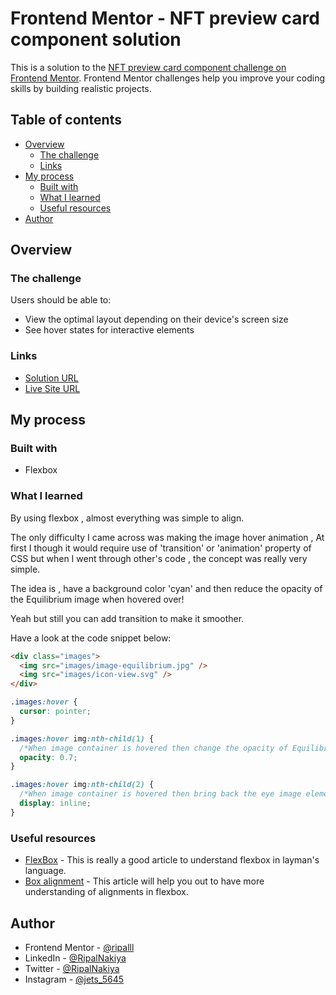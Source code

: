# Frontend Mentor - NFT preview card component solution

This is a solution to the [NFT preview card component challenge on Frontend Mentor](https://www.frontendmentor.io/challenges/nft-preview-card-component-SbdUL_w0U). Frontend Mentor challenges help you improve your coding skills by building realistic projects.

## Table of contents

- [Overview](#overview)
  - [The challenge](#the-challenge)
  - [Links](#links)
- [My process](#my-process)
  - [Built with](#built-with)
  - [What I learned](#what-i-learned)
  - [Useful resources](#useful-resources)
- [Author](#author)

## Overview

### The challenge

Users should be able to:

- View the optimal layout depending on their device's screen size
- See hover states for interactive elements

### Links

- [Solution URL](https://github.com/ripalnakiya/FM-Project-2.git)
- [Live Site URL](https://ripalnakiya.github.io/NFT-Preview-Card-Component/)

## My process

### Built with

- Flexbox

### What I learned

By using flexbox , almost everything was simple to align.

The only difficulty I came across was making the image hover animation , At first I though it would require use of 'transition' or 'animation' property of CSS but when I went through other's code , the concept was really very simple.

The idea is , have a background color 'cyan' and then reduce the opacity of the Equilibrium image when hovered over!

Yeah but still you can add transition to make it smoother.

Have a look at the code snippet below:

```html
<div class="images">
  <img src="images/image-equilibrium.jpg" />
  <img src="images/icon-view.svg" />
</div>
```

```css
.images:hover {
  cursor: pointer;
}

.images:hover img:nth-child(1) {
  /*When image container is hovered then change the opacity of Equilibrium image*/
  opacity: 0.7;
}

.images:hover img:nth-child(2) {
  /*When image container is hovered then bring back the eye image element*/
  display: inline;
}
```

### Useful resources

- [FlexBox](https://css-tricks.com/snippets/css/a-guide-to-flexbox/) - This is really a good article to understand flexbox in layman's language.
- [Box alignment](https://developer.mozilla.org/en-US/docs/Web/CSS/CSS_Box_Alignment/Box_Alignment_in_Flexbox) - This article will help you out to have more understanding of alignments in flexbox.

## Author

- Frontend Mentor - [@ripalll](https://www.frontendmentor.io/profile/ripalll)
- LinkedIn - [@RipalNakiya](https://www.linkedin.com/in/ripal-nakiya-0a96a4203/)
- Twitter - [@RipalNakiya](https://twitter.com/RipalNakiya)
- Instagram - [@jets_5645](https://www.instagram.com/jets_5645/?hl=en)
